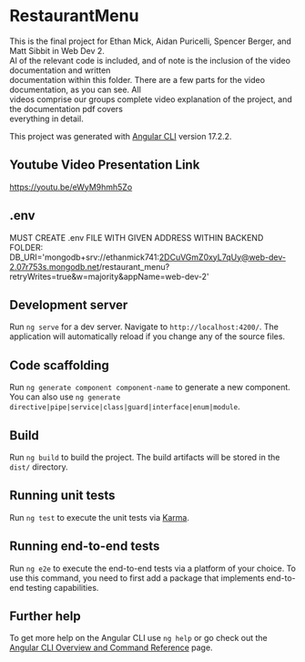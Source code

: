 # RestaurantMenu

This is the final project for Ethan Mick, Aidan Puricelli, Spencer Berger, and Matt Sibbit in Web Dev 2.  
Al of the relevant code is included, and of note is the inclusion of the video documentation and written  
documentation within this folder. There are a few parts for the video documentation, as you can see. All  
videos comprise our groups complete video explanation of the project, and the documentation pdf covers  
everything in detail.

This project was generated with [Angular CLI](https://github.com/angular/angular-cli) version 17.2.2.

## Youtube Video Presentation Link
https://youtu.be/eWyM9hmh5Zo

## .env
MUST CREATE .env FILE WITH GIVEN ADDRESS WITHIN BACKEND FOLDER: DB_URI='mongodb+srv://ethanmick741:2DCuVGmZ0xyL7qUy@web-dev-2.07r753s.mongodb.net/restaurant_menu?retryWrites=true&w=majority&appName=web-dev-2'

## Development server

Run `ng serve` for a dev server. Navigate to `http://localhost:4200/`. The application will automatically reload if you change any of the source files.

## Code scaffolding

Run `ng generate component component-name` to generate a new component. You can also use `ng generate directive|pipe|service|class|guard|interface|enum|module`.

## Build

Run `ng build` to build the project. The build artifacts will be stored in the `dist/` directory.

## Running unit tests

Run `ng test` to execute the unit tests via [Karma](https://karma-runner.github.io).

## Running end-to-end tests

Run `ng e2e` to execute the end-to-end tests via a platform of your choice. To use this command, you need to first add a package that implements end-to-end testing capabilities.

## Further help

To get more help on the Angular CLI use `ng help` or go check out the [Angular CLI Overview and Command Reference](https://angular.io/cli) page.
